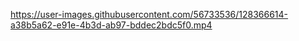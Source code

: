 https://user-images.githubusercontent.com/56733536/128366614-a38b5a62-e91e-4b3d-ab97-bddec2bdc5f0.mp4
